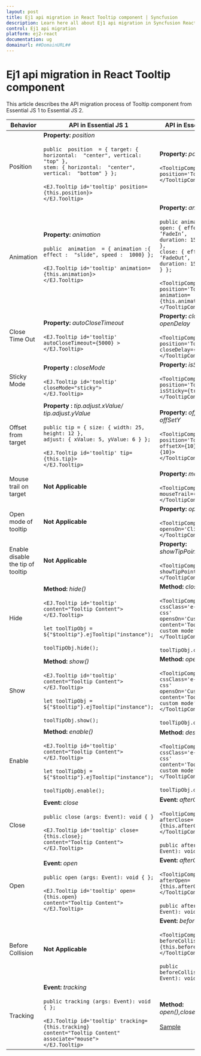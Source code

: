 ```yaml
---
layout: post
title: Ej1 api migration in React Tooltip component | Syncfusion
description: Learn here all about Ej1 api migration in Syncfusion React Tooltip component of Syncfusion Essential JS 2 and more.
control: Ej1 api migration 
platform: ej2-react
documentation: ug
domainurl: ##DomainURL##
---
```


# Ej1 api migration in React Tooltip component

This article describes the API migration process of Tooltip component from Essential JS 1 to Essential JS 2.

| Behavior |API in Essential JS 1  | API in Essential JS 2 |
|--|--|--|
| Position | **Property:**  _position_ <br/><br/> `public  position  = { target: { horizontal:  "center", vertical:  "top" },` <br/> `stem: { horizontal:  "center", vertical:  "bottom" } };` <br/><br/>  `<EJ.Tooltip id='tooltip' position={this.position}>` <br/> `</EJ.Tooltip>` <br/>  | **Property:**  _position_ <br/><br/> `<TooltipComponent position='TopCenter'>`<br/>`</TooltipComponent>`|
| Animation | **Property:**  _animation_ <br/><br/> `public  animation  = { animation :{ effect :  "slide", speed :  1000} };`  <br/><br/> `<EJ.Tooltip id='tooltip' animation={this.animation}>` <br/> `</EJ.Tooltip>` <br/> | **Property:**  _animation_  <br/> <br/> `public animation = { open: { effect: ‘FadeIn’,` <br/> `duration: 150, delay: 0 },` <br/> `close: { effect: ‘FadeOut’,` <br/> `duration: 150, delay: 0 } };` <br/><br/> `<TooltipComponent position='TopCenter'` <br/> `animation={this.animation}>` <br/> `</TooltipComponent>` <br/>|
| Close Time Out | **Property:**  _autoCloseTimeout_ <br/><br/> `<EJ.Tooltip id='tooltip' autoCloseTimeout={5000} >` <br/> `</EJ.Tooltip>` | **Property:**  _closeDelay, openDelay_ <br/><br/> `<TooltipComponent position='TopCenter'` <br/> `closeDelay={500} >` <br/> `</TooltipComponent>` <br/>  |
| Sticky Mode | **Property :**  _closeMode_ <br/><br/> `<EJ.Tooltip id='tooltip' closeMode="sticky">` <br/> `</EJ.Tooltip>` <br/> | **Property:**  _isSticky_ <br/><br/> `<TooltipComponent position='TopCenter'` <br/> `isSticky={true}>` <br/> `</TooltipComponent>` <br/> |
| Offset from target | **Property :**  _tip.adjust.xValue/ tip.adjust.yValue_ <br/><br/> `public tip = { size: { width: 25, height: 12 },` <br/> `adjust: { xValue: 5, yValue: 6 } };`  <br/><br/> `<EJ.Tooltip id='tooltip' tip={this.tip}>` <br/> `</EJ.Tooltip>` <br/>  | **Property:**  _offSetX/ offSetY_ <br/><br/> `<TooltipComponent position='TopCenter'` <br/> `offsetX={10} offsetY={10}>` <br/> `</TooltipComponent>` <br/> |
| Mouse trail on target |  **Not Applicable**  | **Property:**  _mouseTrail_  <br/><br/> `<TooltipComponent mouseTrail={true}>` <br/> `</TooltipComponent>` |
| Open mode of tooltip | **Not Applicable** | **Property:**  _opensOn_ <br/><br/> `<TooltipComponent opensOn='Click'>` <br/>  `</TooltipComponent>` <br/>|
| Enable disable the tip of tooltip | **Not Applicable**  | **Property:**  _showTipPointer_ <br/><br/> `<TooltipComponent showTipPointer={true}>` <br/> `</TooltipComponent>` <br/> |
| Hide | **Method:**  _hide()_ <br/><br/> `<EJ.Tooltip id='tooltip' content="Tooltip Content">` <br/> `</EJ.Tooltip>` <br/><br/>  `let toolTipObj = ${"$tooltip"}.ejTooltip("instance");` <br/><br/>  `toolTipObj.hide();` <br/> | **Method:**  _close()_ <br/><br/> `<TooltipComponent cssClass='e-tooltip-css'` <br/> `opensOn='Custom'`  <br/> `content='Tooltip from custom mode'>` <br/> `</TooltipComponent>` <br/><br/> `toolTipObj.close();` <br/> |
| Show | **Method:**  _show()_ <br/><br/> `<EJ.Tooltip id='tooltip' content="Tooltip Content">` <br/> `</EJ.Tooltip>` <br/><br/>  `let toolTipObj = ${"$tooltip"}.ejTooltip("instance");` <br/><br/>  `toolTipObj.show();` <br/>  | **Method:**  _open()_ <br/><br/> `<TooltipComponent cssClass='e-tooltip-css'` <br/> `opensOn='Custom'`  <br/> `content='Tooltip from custom mode'>` <br/> `</TooltipComponent>` <br/><br/> `toolTipObj.open();` <br/>  |
| Enable | **Method:**  _enable()_ <br/><br/> `<EJ.Tooltip id='tooltip' content="Tooltip Content">` <br/> `</EJ.Tooltip>` <br/><br/>  `let toolTipObj = ${"$tooltip"}.ejTooltip("instance");` <br/><br/>  `toolTipObj.enable();` <br/>  | **Method:**  _destroy()_ <br/><br/> `<TooltipComponent cssClass='e-tooltip-css'` <br/>  `content='Tooltip from custom mode'>` <br/> `</TooltipComponent>` <br/><br/> `toolTipObj.destroy();` <br/>|
| Close | **Event:**  _close_ <br/><br/> `public close (args: Event): void { }` <br/><br/> `<EJ.Tooltip id='tooltip' close={this.close};`  <br/> `content="Tooltip Content">` <br/> `</EJ.Tooltip>` <br/>  | **Event:**  _afterClose_ <br/><br/> `<TooltipComponent afterClose={this.afterClose}>` <br/> `</TooltipComponent>` <br/><br/> `public afterClose(args: Event): void { }` <br/> |
| Open | **Event:**  _open_ <br/><br/> `public open (args: Event): void { };` <br/><br/> `<EJ.Tooltip id='tooltip' open={this.open}`  <br/> `content="Tooltip Content">` <br/> `</EJ.Tooltip>` <br/>   | **Event:**  _afterOpen_ <br/><br/> `<TooltipComponent afterOpen={this.afterOpen}>` <br/> `</TooltipComponent>` <br/><br/> `public afterOpen(args: Event): void { }` <br/>  |
| Before Collision | **Not Applicable** | **Event:**  _beforeCollision_ <br/><br/> `<TooltipComponent beforeCollision={this.beforeCollision}>` <br/> `</TooltipComponent>` <br/><br/> `public beforeCollision(args: Event): void { }` <br/> |
| Tracking | **Event:**  _tracking_ <br/><br/> `public tracking (args: Event): void { };` <br/><br/> `<EJ.Tooltip id='tooltip' tracking={this.tracking}`  <br/> `content="Tooltip Content" associate="mouse">` <br/> `</EJ.Tooltip>` <br/>    | **Method:**  _open(),close(),refresh()_ <br/><br/> [Sample](https://ej2.syncfusion.com/react/demos/#/material/tooltip/smartposition) |
